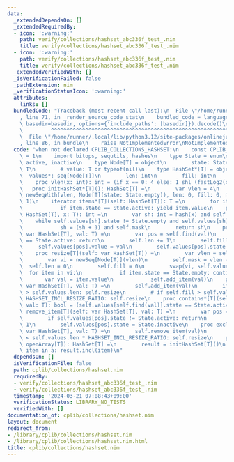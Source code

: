 ```yaml
---
data:
  _extendedDependsOn: []
  _extendedRequiredBy:
  - icon: ':warning:'
    path: verify/collections/hashset_abc336f_test_.nim
    title: verify/collections/hashset_abc336f_test_.nim
  - icon: ':warning:'
    path: verify/collections/hashset_abc336f_test_.nim
    title: verify/collections/hashset_abc336f_test_.nim
  _extendedVerifiedWith: []
  _isVerificationFailed: false
  _pathExtension: nim
  _verificationStatusIcon: ':warning:'
  attributes:
    links: []
  bundledCode: "Traceback (most recent call last):\n  File \"/home/runner/.local/lib/python3.12/site-packages/onlinejudge_verify/documentation/build.py\"\
    , line 71, in _render_source_code_stat\n    bundled_code = language.bundle(stat.path,\
    \ basedir=basedir, options={'include_paths': [basedir]}).decode()\n          \
    \         ^^^^^^^^^^^^^^^^^^^^^^^^^^^^^^^^^^^^^^^^^^^^^^^^^^^^^^^^^^^^^^^^^^^^^^^^^^^^^^^^^\n\
    \  File \"/home/runner/.local/lib/python3.12/site-packages/onlinejudge_verify/languages/nim.py\"\
    , line 86, in bundle\n    raise NotImplementedError\nNotImplementedError\n"
  code: "when not declared CPLIB_COLLECTIONS_HASHSET:\n    const CPLIB_COLLECTIONS_HASHSET*\
    \ = 1\n    import bitops, sequtils, hashes\n    type State = enum\n        empty,\
    \ active, inactive\n    type Node[T] = object\n        state: State\n        value:\
    \ T\n        # value: T or typeof(nil)\n    type HashSet*[T] = object\n      \
    \  values*: seq[Node[T]]\n        len: int\n        fill: int\n        mask: int\n\
    \    proc vlen(x: int): int = (if x == 0: 4 else: 1 shl (fastLog2(x) + 2))\n \
    \   proc initHashSet*[T](): HashSet[T] =\n        var vlen = 4\n        HashSet[T](values:\
    \ newSeqWith(vlen, Node[T](state: State.empty)), len: 0, fill: 0, mask: vlen -\
    \ 1)\n    iterator items*[T](self: HashSet[T]): T =\n        for item in self.values:\n\
    \            if item.state == State.active: yield item.value\n    proc find[T](self:\
    \ HashSet[T], x: T): int =\n        var sh: int = hash(x) and self.mask\n    \
    \    while self.values[sh].state != State.empty and self.values[sh].value != x:\n\
    \            sh = (sh + 1) and self.mask\n        return sh\n    proc add_item[T](self:\
    \ var HashSet[T], val: T) =\n        var pos = self.find(val)\n        if self.values[pos].state\
    \ == State.active: return\n        self.len += 1\n        self.fill += 1\n   \
    \     self.values[pos].value = val\n        self.values[pos].state = State.active\n\
    \    proc resize[T](self: var HashSet[T]) =\n        var vlen = self.len.vlen\n\
    \        var vi = newSeq[Node[T]](vlen)\n        self.mask = vlen - 1\n      \
    \  self.len = 0\n        self.fill = 0\n        swap(vi, self.values)\n      \
    \  for item in vi:\n            if item.state == State.empty: continue\n     \
    \       var val = item.value\n            self.add_item(val)\n    proc incl*[T](self:\
    \ var HashSet[T], val: T) =\n        self.add_item(val)\n        if self.fill.vlen\
    \ > self.values.len: self.resize\n        # if self.fill > self.values.len div\
    \ HASHSET_INCL_RESIZE_RATIO: self.resize\n    proc contains*[T](self: var HashSet[T],\
    \ val: T): bool = (self.values[self.find(val)].state == State.active)\n    proc\
    \ remove_item[T](self: var HashSet[T], val: T) =\n        var pos = self.find(val)\n\
    \        if self.values[pos].state != State.active: return\n        self.len -=\
    \ 1\n        self.values[pos].state = State.inactive\n    proc excl*[T](self:\
    \ var HashSet[T], val: T) =\n        self.remove_item(val)\n        # if self.fill\
    \ < self.values.len * HASHSET_INCL_RESIZE_RATIO: self.resize\n    proc toHashSet*[T](a:\
    \ openArray[T]): HashSet[T] =\n        result = initHashSet[T]()\n        for\
    \ item in a: result.incl(item)\n"
  dependsOn: []
  isVerificationFile: false
  path: cplib/collections/hashset.nim
  requiredBy:
  - verify/collections/hashset_abc336f_test_.nim
  - verify/collections/hashset_abc336f_test_.nim
  timestamp: '2024-03-21 07:08:43+09:00'
  verificationStatus: LIBRARY_NO_TESTS
  verifiedWith: []
documentation_of: cplib/collections/hashset.nim
layout: document
redirect_from:
- /library/cplib/collections/hashset.nim
- /library/cplib/collections/hashset.nim.html
title: cplib/collections/hashset.nim
---
```

